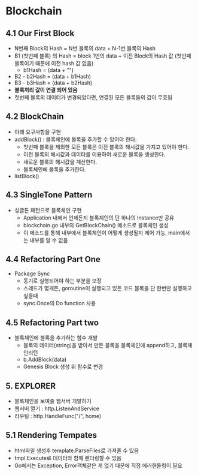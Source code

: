 # Blockchain

## 4.1 Our First Block
- N번째 Block의 Hash = N번 블록의 data + N-1번 블록의 Hash
- B1 (첫번째 블록) 의 Hash = block 1번의 data + 이전 Block의 Hash 값 (첫번째 블록이기 때문에 이전 hash 값 없음)
  - b1Hash = (data + "")
- B2 - b2Hash = (data + b1Hash)
- B3 - b3Hash = (data + b2Hash)
- **블록끼리 값이 연결 되어 있음**
- 첫번째 블록의 데이터가 변경되었다면, 연결된 모든 블록들의 값이 무효됨

## 4.2 BlockChain
- 아래 요구사항을 구현
- addBlock() : 블록체인에 블록을 추가할 수 있어야 한다. 
  - 첫번째 블록을 제외한 모든 블록은 이전 블록의 해시값을 가지고 있어야 한다.
  - 이전 블록의 해시값과 데이터를 이용하여 새로운 블록을 생성한다. 
  - 새로운 블록의 해시값을 계산한다.
  - 블록체인에 블록을 추가한다.
- listBlock()

## 4.3 SingleTone Pattern
- 싱글톤 패턴으로 블록체인 구현
  - Application 내에서 언제든지 블록체인의 단 하나의 Instance만 공유
  - blockchain.go 내부의 GetBlockChain() 메소드로 블록체인 생성
  - 이 메소드를 통해 내부에서 블록체인이 어떻게 생성될지 제어 가능, main에서는 내부를 알 수 없음

## 4.4 Refactoring Part One
- Package Sync
  - 동기로 실행되어야 하는 부분을 보장
  - 스레드가 몇개든, goroutine이 실행되고 있든 코드 블록을 단 한번만 실행하고 싶을때
  - sync.Once의 Do function 사용

## 4.5 Refactoring Part two
- 블록체인에 블록을 추가하는 함수 개발
  - 블록의 데이터(string)을 받아서 만든 블록을 블록체인에 append하고, 블록체인리턴
  - b.AddBlock(data)
  - Genesis Block 생성 위 함수로 변경

## 5. EXPLORER
- 블록체인을 보여줄 웹서버 개발하기
- 웹서버 열기 : http.ListenAndService 
- 라우팅 : http.HandleFunc("/", home)

## 5.1 Rendering Tempates
- html파일 생성후 template.ParseFiles로 가져올 수 있음
- tmpl.Execute로 데이터와 함께 렌더링할 수 있음
- Go에서는 Exception, Error객체같은 게 없기 때문에 직접 에러핸들링이 필요